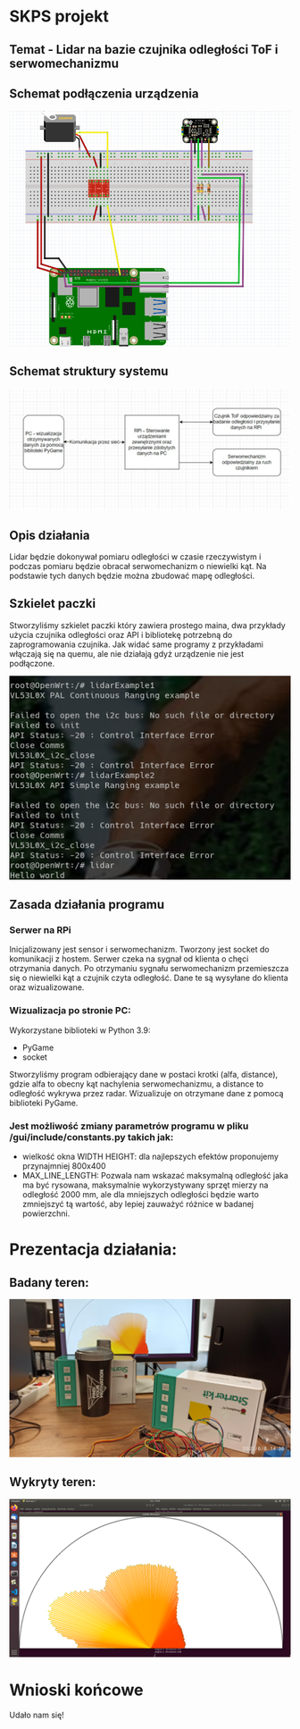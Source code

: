 # SKPS projekt

## Temat - Lidar na bazie czujnika odległości ToF i serwomechanizmu

## Schemat podłączenia urządzenia

![image](schema/schemat.png)


## Schemat struktury systemu

![image](images/diagram.png)

## Opis działania

Lidar będzie dokonywał pomiaru odległości w czasie rzeczywistym i podczas pomiaru będzie obracał serwomechanizm o niewielki kąt. Na podstawie tych danych będzie można zbudować mapę odległości.

## Szkielet paczki

Stworzyliśmy szkielet paczki który zawiera prostego maina, dwa przykłady użycia czujnika odległości oraz API i bibliotekę potrzebną do zaprogramowania czujnika. Jak widać same programy z przykładami włączają się na quemu, ale nie działają gdyż urządzenie nie jest podłączone.

![image](images/package_example.png)


## Zasada działania programu
### Serwer na RPi

Inicjalizowany jest sensor i serwomechanizm. Tworzony jest socket do komunikacji z hostem. Serwer czeka na sygnał od klienta o chęci otrzymania danych. Po otrzymaniu sygnału serwomechanizm przemieszcza się o niewielki kąt a czujnik czyta odległość. Dane te są wysyłane do klienta oraz wizualizowane.
### Wizualizacja po stronie PC:
Wykorzystane biblioteki w Python 3.9:
- PyGame
- socket

Stworzyliśmy program odbierający dane w postaci krotki (alfa, distance), gdzie alfa to obecny kąt nachylenia serwomechanizmu, a distance to odległość wykrywa przez radar. Wizualizuje on otrzymane dane z pomocą biblioteki PyGame.

### Jest możliwość zmiany parametrów programu w pliku /gui/include/constants.py takich jak:
- wielkość okna WIDTH HEIGHT: dla najlepszych efektów proponujemy przynajmniej 800x400
- MAX_LINE_LENGTH: Pozwala nam wskazać maksymalną odległość jaka ma być rysowana, maksymalnie wykorzystywany sprzęt mierzy na odległość 2000 mm, ale dla mniejszych odległości będzie warto zmniejszyć tą wartość, aby lepiej zauważyć różnice w badanej powierzchni.

# Prezentacja działania:

## Badany teren:
![image](images/lidar_irl_1.jpg)
## Wykryty teren:
![image](images/lidar_test2.png)


# Wnioski końcowe

Udało nam się!

